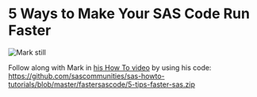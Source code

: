 # 5 Ways to Make Your SAS Code Run Faster 

![Mark still](https://img.youtube.com/vi/he9ecikOPCE/0.jpg)

Follow along with Mark in [his How To video](https://www.youtube.com/watch?v=he9ecikOPCE&list=PLVV6eZFA22QwrXd6nSDU18E6XgXSMOs87) by using his code: https://github.com/sascommunities/sas-howto-tutorials/blob/master/fastersascode/5-tips-faster-sas.zip




